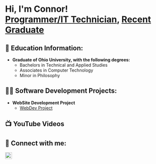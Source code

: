 <h1>Hi, I'm Connor! <br/><a href="https://github.com/ConnorBarber">Programmer/IT Technician</a>, <a href="https://www.linkedin.com/in/connor-barber-b259a0194/">Recent Graduate</a></h1>

<h2>📖 Education Information:</h2>

- <b>Graduate of Ohio University, with the following degrees:</b></br>
  - Bachelors in Technical and Applied Studies</br>
  - Associates in Computer Technology</br>
  - Minor in Philosophy
  
<h2>👨‍💻 Software Development Projects:</h2>

- <b>WebSite Development Project</b>
  - [WebDev Project](https://github.com/ConnorBarber/WebDevProject)

<h2>📺 YouTube Videos</h2>

<h2> 🤳 Connect with me:</h2>

[<img align="left" alt="Connor Barber | LinkedIn" width="22px" src="https://cdn.jsdelivr.net/npm/simple-icons@v3/icons/linkedin.svg" />][linkedin]

[linkedin]: [https://www.linkedin.com/in/connor-barber-b259a0194/]

<!--
**ConnorBarber/ConnorBarber** is a ✨ _special_ ✨ repository because its `README.md` (this file) appears on your GitHub profile.

Emoji List:

- 📖 Education Tab(Complete)
- 👨‍💻 Coding Section(WIP)
- 🔭 I’m currently working on ...
- 🌱 I’m currently learning ...
- 👯 I’m looking to collaborate on ...
- 🤔 I’m looking for help with ...
- 💬 Ask me about ...
- 📫 How to reach me: ...
- 😄 Pronouns: ...
- ⚡ Fun fact: ...
-->
